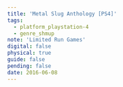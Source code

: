 ```yaml
---
title: 'Metal Slug Anthology [PS4]'
tags:
  - platform_playstation-4
  - genre_shmup
note: 'Limited Run Games'
digital: false
physical: true
guide: false
pending: false
date: 2016-06-08
---
```

